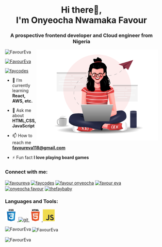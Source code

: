 <h1 align="center">Hi there👋, <br> I'm Onyeocha Nwamaka Favour</h1>
<h3 align="center">A prospective frontend developer and Cloud engineer from Nigeria</h3>
<img align="right" alt="Coding" width="400" src="./IMAGES/githubprofile.png"/>

<p align="left"> <img src="https://komarev.com/ghpvc/?username=FavourEva&label=Profile%20views&color=0e75b6&style=flat" alt="FavourEva" /> </p>

<p align="left"> <a href="https://github.com/ryo-ma/github-profile-trophy"><img src="https://github-profile-trophy.vercel.app/?username=FavourEva" alt="FavourEva" /></a> </p>

<p align="left"> <a href="https://twitter.com/faycodes" target="blank"><img src="https://img.shields.io/twitter/follow/faycodes?logo=twitter&style=for-the-badge" alt="faycodes" /></a> </p>

- 🌱 I’m currently learning **React, AWS, etc.**

- 💬 Ask me about **HTML,CSS, JavaScript**

- 📫 How to reach me **favoureva118@gmail.com**

- ⚡ Fun fact **I love playing board games**

<h3 align="left">Connect with me:</h3>
<p align="left">
<a href="https://codepen.io/favoureva" target="blank"><img align="center" src="https://raw.githubusercontent.com/rahuldkjain/github-profile-readme-generator/master/src/images/icons/Social/codepen.svg" alt="favoureva" height="30" width="40" /></a>
<a href="https://twitter.com/faycodes" target="blank"><img align="center" src="https://raw.githubusercontent.com/rahuldkjain/github-profile-readme-generator/master/src/images/icons/Social/twitter.svg" alt="faycodes" height="30" width="40" /></a>
<a href="https://linkedin.com/in/favour onyeocha" target="blank"><img align="center" src="https://raw.githubusercontent.com/rahuldkjain/github-profile-readme-generator/master/src/images/icons/Social/linked-in-alt.svg" alt="favour onyeocha" height="30" width="40" /></a>
<a href="https://stackoverflow.com/users/favour eva" target="blank"><img align="center" src="https://raw.githubusercontent.com/rahuldkjain/github-profile-readme-generator/master/src/images/icons/Social/stack-overflow.svg" alt="favour eva" height="30" width="40" /></a>
<a href="https://fb.com/onyeocha favour" target="blank"><img align="center" src="https://raw.githubusercontent.com/rahuldkjain/github-profile-readme-generator/master/src/images/icons/Social/facebook.svg" alt="onyeocha favour" height="30" width="40" /></a>
<a href="https://instagram.com/thefaybaby" target="blank"><img align="center" src="https://raw.githubusercontent.com/rahuldkjain/github-profile-readme-generator/master/src/images/icons/Social/instagram.svg" alt="thefaybaby" height="30" width="40" /></a>
</p>

<h3 align="left">Languages and Tools:</h3>
<p align="left"> <a href="https://www.w3schools.com/css/" target="_blank" rel="noreferrer"> <img src="https://raw.githubusercontent.com/devicons/devicon/master/icons/css3/css3-original-wordmark.svg" alt="css3" width="40" height="40"/> </a> <a href="https://git-scm.com/" target="_blank" rel="noreferrer"> <img src="https://www.vectorlogo.zone/logos/git-scm/git-scm-icon.svg" alt="git" width="40" height="40"/> </a> <a href="https://www.w3.org/html/" target="_blank" rel="noreferrer"> <img src="https://raw.githubusercontent.com/devicons/devicon/master/icons/html5/html5-original-wordmark.svg" alt="html5" width="40" height="40"/> </a> <a href="https://developer.mozilla.org/en-US/docs/Web/JavaScript" target="_blank" rel="noreferrer"> <img src="https://raw.githubusercontent.com/devicons/devicon/master/icons/javascript/javascript-original.svg" alt="javascript" width="40" height="40"/> </a> </p>

<p><img align="left" src="https://github-readme-stats.vercel.app/api/top-langs?username=FavourEva&show_icons=true&locale=en&layout=compact" alt="FavourEva" /></p>

<p>&nbsp;<img align="center" src="https://github-readme-stats.vercel.app/api?username=FavourEva&show_icons=true&locale=en" alt="FavourEva" /></p>

<p><img align="center" src="https://github-readme-streak-stats.herokuapp.com/?user=FavourEva&" alt="FavourEva" /></p>
